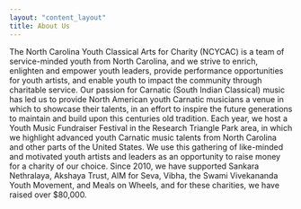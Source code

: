 ```yaml
---
layout: "content_layout"
title: About Us
---
```

The North Carolina Youth Classical Arts for Charity (NCYCAC) is a team of service-minded youth from North Carolina, and we strive to enrich, enlighten and empower youth leaders, provide performance opportunities for youth artists, and enable youth to impact the community through charitable service. Our passion for Carnatic (South Indian Classical) music has led us to provide North American youth Carnatic musicians a venue in which to showcase their talents, in an effort to inspire the future generations to maintain and build upon this centuries old tradition. Each year, we host a Youth Music Fundraiser Festival in the Research Triangle Park area, in which we highlight advanced youth Carnatic music talents from North Carolina and other parts of the United States. We use this gathering of like-minded and motivated youth artists and leaders as an opportunity to raise money for a charity of our choice. Since 2010, we have supported Sankara Nethralaya, Akshaya Trust, AIM for Seva, Vibha, the Swami Vivekananda Youth Movement, and Meals on Wheels, and for these charities, we have raised over $80,000.

